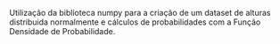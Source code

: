 Utilização da biblioteca numpy para a criação de um dataset de alturas distribuida normalmente e cálculos de probabilidades com a Função Densidade de Probabilidade.
